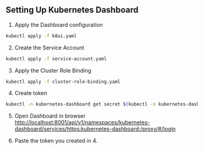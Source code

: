 ## Setting Up Kubernetes Dashboard

1. Apply the Dashboard configuration
  ```bash
  kubectl apply -f k8ui.yaml
  ```
2. Create the Service Account
  ```bash
  kubectl apply -f service-account.yaml
  ```
3. Apply the Cluster Role Binding
  ```bash
  kubectl apply -f cluster-role-binding.yaml
  ```
4. Create token
  ```bash
  kubectl -n kubernetes-dashboard get secret $(kubectl -n kubernetes-dashboard get sa/admin-user -o jsonpath="{.secrets[0].name}") -o go-template="{{.data.token | base64decode}}"
  ```
5. Open Dashboard in browser
  <http://localhost:8001/api/v1/namespaces/kubernetes-dashboard/services/https:kubernetes-dashboard:/proxy/#/login>

6. Paste the token you created in 4.
